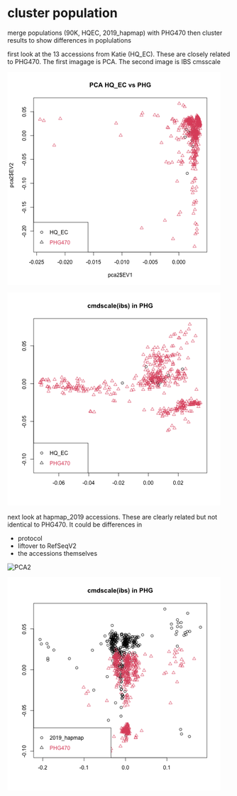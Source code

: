 # cluster population

merge populations (90K, HQEC, 2019_hapmap) with PHG470 then cluster results to show differences in poplulations

first look at the 13 accessions from Katie (HQ_EC). These are closely related to PHG470. The first imagage is PCA. The second image is IBS cmsscale

![PCA1](https://github.com/TriticeaeToolbox/PHGv2/blob/main/cluster-snprelate/images/snprelate-pca-HQEC.png)

![CMD1](https://github.com/TriticeaeToolbox/PHGv2/blob/main/cluster-snprelate/images/snprelate-cmdscale-HQEC.png)

next look at hapmap_2019 accessions. These are clearly related but not identical to PHG470. It could be differences in
- protocol
- liftover to RefSeqV2
- the accessions themselves

![PCA2](https://github.com/TriticeaeToolbox/PHGv2/blob/main/cluster-snprelate/snprelate-pca-2019hapmap.png)

![CMD2](https://github.com/TriticeaeToolbox/PHGv2/blob/main/cluster-snprelate/images/snprelate-cmdscale-2019hapmap.png)

